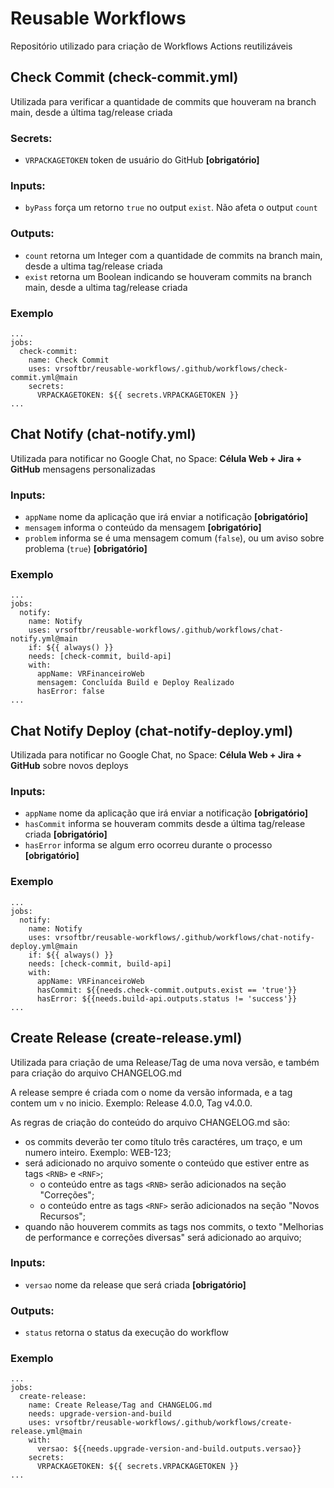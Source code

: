 # Reusable Workflows

Repositório utilizado para criação de Workflows Actions reutilizáveis

## Check Commit (check-commit.yml)
Utilizada para verificar a quantidade de commits que houveram na branch main, desde a última tag/release criada

### Secrets:

- `VRPACKAGETOKEN` token de usuário do GitHub **[obrigatório]**

### Inputs:

- `byPass` força um retorno `true` no output `exist`. Não afeta o output `count`

### Outputs:

- `count` retorna um Integer com a quantidade de commits na branch main, desde a ultima tag/release criada
- `exist` retorna um Boolean indicando se houveram commits na branch main, desde a ultima tag/release criada

### Exemplo
```
...
jobs:
  check-commit:
    name: Check Commit
    uses: vrsoftbr/reusable-workflows/.github/workflows/check-commit.yml@main
    secrets:
      VRPACKAGETOKEN: ${{ secrets.VRPACKAGETOKEN }} 
...
```

## Chat Notify (chat-notify.yml)
Utilizada para notificar no Google Chat, no Space: **Célula Web + Jira + GitHub** mensagens personalizadas

### Inputs:

- `appName` nome da aplicação que irá enviar a notificação **[obrigatório]**
- `mensagem` informa o conteúdo da mensagem **[obrigatório]**
- `problem` informa se é uma mensagem comum (`false`), ou um aviso sobre problema (`true`) **[obrigatório]**

### Exemplo
```
...
jobs:
  notify:
    name: Notify
    uses: vrsoftbr/reusable-workflows/.github/workflows/chat-notify.yml@main
    if: ${{ always() }}
    needs: [check-commit, build-api]
    with:
      appName: VRFinanceiroWeb
      mensagem: Concluída Build e Deploy Realizado
      hasError: false
...
```

## Chat Notify Deploy (chat-notify-deploy.yml)
Utilizada para notificar no Google Chat, no Space: **Célula Web + Jira + GitHub** sobre novos deploys

### Inputs:

- `appName` nome da aplicação que irá enviar a notificação **[obrigatório]**
- `hasCommit` informa se houveram commits desde a última tag/release criada **[obrigatório]**
- `hasError` informa se algum erro ocorreu durante o processo **[obrigatório]**

### Exemplo
```
...
jobs:
  notify:
    name: Notify
    uses: vrsoftbr/reusable-workflows/.github/workflows/chat-notify-deploy.yml@main
    if: ${{ always() }}
    needs: [check-commit, build-api]
    with:
      appName: VRFinanceiroWeb
      hasCommit: ${{needs.check-commit.outputs.exist == 'true'}}
      hasError: ${{needs.build-api.outputs.status != 'success'}}
...
```

## Create Release (create-release.yml)
Utilizada para criação de uma Release/Tag de uma nova versão, e também para criação do arquivo CHANGELOG.md

A release sempre é criada com o nome da versão informada, e a tag contem um `v` no inicio. Exemplo: Release 4.0.0, Tag v4.0.0.

As regras de criação do conteúdo do arquivo CHANGELOG.md são:
  - os commits deverão ter como título três caractéres, um traço, e um numero inteiro. Exemplo: WEB-123;
  - será adicionado no arquivo somente o conteúdo que estiver entre as tags `<RNB>` e `<RNF>`;
    - o conteúdo entre as tags `<RNB>` serão adicionados na seção "Correções";
    - o conteúdo entre as tags `<RNF>` serão adicionados na seção "Novos Recursos";
  - quando não houverem commits as tags nos commits, o texto "Melhorias de performance e correções diversas" será adicionado ao arquivo;

### Inputs:

- `versao` nome da release que será criada **[obrigatório]**

### Outputs:

- `status` retorna o status da execução do workflow

### Exemplo
```
...
jobs:
  create-release:
    name: Create Release/Tag and CHANGELOG.md
    needs: upgrade-version-and-build
    uses: vrsoftbr/reusable-workflows/.github/workflows/create-release.yml@main
    with:
      versao: ${{needs.upgrade-version-and-build.outputs.versao}}
    secrets:
      VRPACKAGETOKEN: ${{ secrets.VRPACKAGETOKEN }}
...
```


